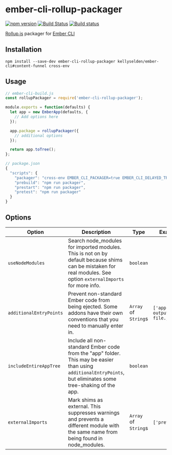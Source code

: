 # ember-cli-rollup-packager

[![npm version](https://badge.fury.io/js/ember-cli-rollup-packager.svg)](https://badge.fury.io/js/ember-cli-rollup-packager)
[![Build Status](https://travis-ci.org/kellyselden/ember-cli-rollup-packager.svg?branch=master)](https://travis-ci.org/kellyselden/ember-cli-rollup-packager)
[![Build status](https://ci.appveyor.com/api/projects/status/5pn7be6cvog1dg7e/branch/master?svg=true)](https://ci.appveyor.com/project/kellyselden/ember-cli-rollup-packager/branch/master)

[Rollup.js](https://rollupjs.org) packager for [Ember CLI](https://ember-cli.com)

## Installation

```
npm install --save-dev ember-cli-rollup-packager kellyselden/ember-cli#content-funnel cross-env
```

## Usage

```js
// ember-cli-build.js
const rollupPackager = require('ember-cli-rollup-packager');

module.exports = function(defaults) {
  let app = new EmberApp(defaults, {
    // Add options here
  });

  app.package = rollupPackager({
    // additional options
  });

  return app.toTree();
};
```

```js
// package.json
{
  "scripts": {
    "packager": "cross-env EMBER_CLI_PACKAGER=true EMBER_CLI_DELAYED_TRANSPILATION=true",
    "prebuild": "npm run packager",
    "prestart": "npm run packager",
    "pretest": "npm run packager"
  }
}
```

## Options

| Option | Description | Type | Examples | Default |
|---|---|---|---|---|
| `useNodeModules` | Search node_modules for imported modules. This is not on by default because shims can be mistaken for real modules. See option `externalImports` for more info. | `boolean` | | `false` |
| `additionalEntryPoints` | Prevent non-standard Ember code from being ejected. Some addons have their own conventions that you need to manually enter in. | `Array` of `String`s | `['app-tree-output/custom-file.js']` | `[]` |
| `includeEntireAppTree` | Include all non-standard Ember code from the "app" folder. This may be easier than using `additionalEntryPoints`, but eliminates some tree-shaking of the app. | `boolean` | | `false` |
| `externalImports` | Mark shims as external. This suppresses warnings and prevents a different module with the same name from being found in node_modules. | `Array` of `String`s | `['pretender']` | `[]` |
